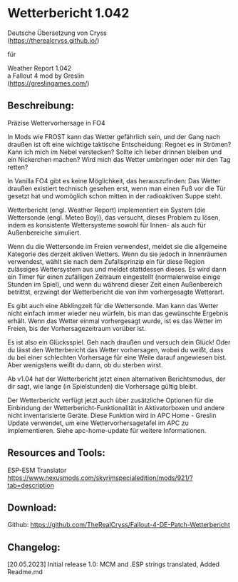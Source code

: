 # Wetterbericht 1.042  
Deutsche Übersetzung von Cryss  
(https://therealcryss.github.io/)  

für  

Weather Report 1.042  
a Fallout 4 mod by Greslin  
(https://greslingames.com/)  


## Beschreibung:  
Präzise Wettervorhersage in FO4  

In Mods wie FROST kann das Wetter gefährlich sein, und der Gang nach draußen ist oft eine wichtige taktische Entscheidung: Regnet es in Strömen? Kann ich mich im Nebel verstecken? Sollte ich lieber drinnen bleiben und ein Nickerchen machen? Wird mich das Wetter umbringen oder mir den Tag retten?

In Vanilla FO4 gibt es keine Möglichkeit, das herauszufinden: Das Wetter draußen existiert technisch gesehen erst, wenn man einen Fuß vor die Tür gesetzt hat und womöglich schon mitten in der radioaktiven Suppe steht.

Wetterbericht (engl. Weather Report) implementiert ein System (die Wettersonde (engl. Meteo Boy)), das versucht, dieses Problem zu lösen, indem es konsistente Wettersysteme sowohl für Innen- als auch für Außenbereiche simuliert.

Wenn du die Wettersonde im Freien verwendest, meldet sie die allgemeine Kategorie des derzeit aktiven Wetters. Wenn du sie jedoch in Innenräumen verwendest, wählt sie nach dem Zufallsprinzip ein für diese Region zulässiges Wettersystem aus und meldet stattdessen dieses. Es wird dann ein Timer für einen zufälligen Zeitraum eingestellt (normalerweise einige Stunden im Spiel), und wenn du während dieser Zeit einen Außenbereich betrittst, erzwingt der Wetterbericht die von ihm vorhergesagte Wetterart.

Es gibt auch eine Abklingzeit für die Wettersonde. Man kann das Wetter nicht einfach immer wieder neu würfeln, bis man das gewünschte Ergebnis erhält. Wenn das Wetter einmal vorhergesagt wurde, ist es das Wetter im Freien, bis der Vorhersagezeitraum vorüber ist.

Es ist also ein Glücksspiel. Geh nach draußen und versuch dein Glück! Oder du lässt den Wetterbericht das Wetter vorhersagen, wobei du weißt, dass du bei einer schlechten Vorhersage für eine Weile darauf angewiesen bist. Aber wenigstens weißt du dann, ob du sterben wirst.

Ab v1.04 hat der Wetterbericht jetzt einen alternativen Berichtsmodus, der dir sagt, wie lange (in Spielstunden) die Vorhersage gültig bleibt.

Der Wetterbericht verfügt jetzt auch über zusätzliche Optionen für die Einbindung der Wetterbericht-Funktionalität in Aktivatorboxen und andere nicht inventarisierte Geräte. Diese Funktion wird in APC Home - Greslin Update verwendet, um eine Wettervorhersagetafel im APC zu implementieren. Siehe apc-home-update für weitere Informationen.

## Resources and Tools:  
ESP-ESM Translator  
https://www.nexusmods.com/skyrimspecialedition/mods/921/?tab=description  

## Download:  
Github: https://github.com/TheRealCryss/Fallout-4-DE-Patch-Wetterbericht  

## Changelog:  
[20.05.2023] Initial release 1.0: MCM and .ESP strings translated, Added Readme.md
